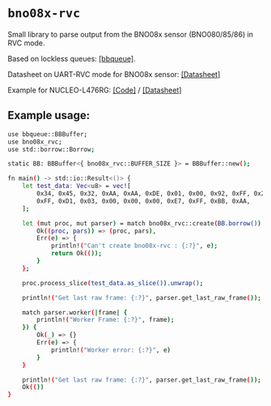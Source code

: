 # `bno08x-rvc`
Small library to parse output from the BNO08x sensor (BNO080/85/86) in RVC mode.

Based on lockless queues: [[bbqueue]](https://crates.io/crates/bbqueue).

Datasheet on UART-RVC mode for BNO08x sensor: [[Datasheet]](https://github.com/klimatt/bno08x-rvc/blob/main/bno08x_rvc_datasheet.pdf)

Example for NUCLEO-L476RG: [[Code]](https://github.com/klimatt/nucleo-l476rg-rtic-bno08x-rvc) / [[Datasheet]](https://www.st.com/en/evaluation-tools/nucleo-l476rg.html#overview)

## Example usage: 
```sh
use bbqueue::BBBuffer;
use bno08x_rvc;
use std::borrow::Borrow;

static BB: BBBuffer<{ bno08x_rvc::BUFFER_SIZE }> = BBBuffer::new();

fn main() -> std::io::Result<()> {
    let test_data: Vec<u8> = vec![
        0x34, 0x45, 0x32, 0xAA, 0xAA, 0xDE, 0x01, 0x00, 0x92, 0xFF, 0x25, 0x08, 0x8D, 0xFE, 0xEC,
        0xFF, 0xD1, 0x03, 0x00, 0x00, 0x00, 0xE7, 0xFF, 0xBB, 0xAA,
    ];

    let (mut proc, mut parser) = match bno08x_rvc::create(BB.borrow()) {
        Ok((proc, pars)) => (proc, pars),
        Err(e) => {
            println!("Can't create bno08x-rvc : {:?}", e);
            return Ok(());
        }
    };

    proc.process_slice(test_data.as_slice()).unwrap();

    println!("Get last raw frame: {:?}", parser.get_last_raw_frame());

    match parser.worker(|frame| {
        println!("Worker Frame: {:?}", frame);
    }) {
        Ok(_) => {}
        Err(e) => {
            println!("Worker error: {:?}", e)
        }
    }

    println!("Get last raw frame: {:?}", parser.get_last_raw_frame());
    Ok(())
}
```
